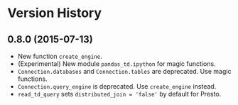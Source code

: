 # Version History

## 0.8.0 (2015-07-13)

* New function ``create_engine``.
* (Experimental) New module ``pandas_td.ipython`` for magic functions.
* ``Connection.databases`` and ``Connection.tables`` are deprecated.  Use magic functions.
* ``Connection.query_engine`` is deprecated.  Use ``create_engine`` instead.
* ``read_td_query`` sets ``distributed_join = 'false'`` by default for Presto.
